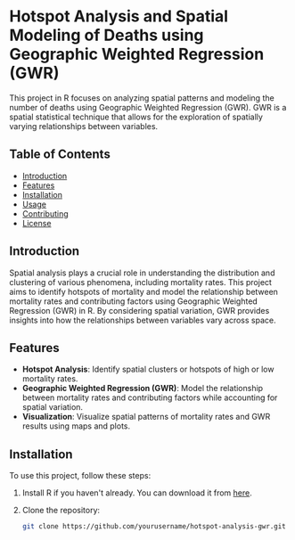 # Hotspot Analysis and Spatial Modeling of Deaths using Geographic Weighted Regression (GWR)

This project in R focuses on analyzing spatial patterns and modeling the number of deaths using Geographic Weighted Regression (GWR). GWR is a spatial statistical technique that allows for the exploration of spatially varying relationships between variables.

## Table of Contents

- [Introduction](#introduction)
- [Features](#features)
- [Installation](#installation)
- [Usage](#usage)
- [Contributing](#contributing)
- [License](#license)

## Introduction

Spatial analysis plays a crucial role in understanding the distribution and clustering of various phenomena, including mortality rates. This project aims to identify hotspots of mortality and model the relationship between mortality rates and contributing factors using Geographic Weighted Regression (GWR) in R. By considering spatial variation, GWR provides insights into how the relationships between variables vary across space.

## Features

- **Hotspot Analysis**: Identify spatial clusters or hotspots of high or low mortality rates.
- **Geographic Weighted Regression (GWR)**: Model the relationship between mortality rates and contributing factors while accounting for spatial variation.
- **Visualization**: Visualize spatial patterns of mortality rates and GWR results using maps and plots.

## Installation

To use this project, follow these steps:

1. Install R if you haven't already. You can download it from [here](https://www.r-project.org/).

2. Clone the repository:

   ```bash
   git clone https://github.com/yourusername/hotspot-analysis-gwr.git
